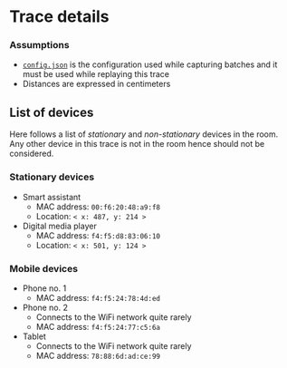 # Trace details

### Assumptions
- [`config.json`](config.json) is the configuration used while capturing batches and it must be used while replaying this trace
- Distances are expressed in centimeters 

## List of devices
Here follows a list of _stationary_ and _non-stationary_ devices in the room.\
Any other device in this trace is not in the room hence should not be considered.

### Stationary devices
- Smart assistant
  - MAC address: `00:f6:20:48:a9:f8`
  - Location: `< x: 487, y: 214 >`
- Digital media player
  - MAC address: `f4:f5:d8:83:06:10`
  - Location: `< x: 501, y: 124 >`

### Mobile devices
- Phone no. 1
  - MAC address: `f4:f5:24:78:4d:ed`
- Phone no. 2
  - Connects to the WiFi network quite rarely
  - MAC address: `f4:f5:24:77:c5:6a`
- Tablet
  - Connects to the WiFi network quite rarely
  - MAC address: `78:88:6d:ad:ce:99`
